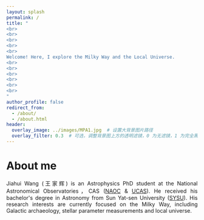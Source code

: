 ```yaml
---
layout: splash
permalink: /
title: "
<br>
<br>
<br>
<br>
<br>
Welcome! Here, I explore the Milky Way and the Local Universe.
<br>
<br>
<br>
<br>
<br>
<br>
"
author_profile: false
redirect_from: 
  - /about/
  - /about.html
header:
  overlay_image: ../images/MPA1.jpg  # 设置大背景图片路径
  overlay_filter: 0.3  # 可选，调整背景图上方的透明滤镜，0 为无滤镜，1 为完全黑色
---
```

About me
======

<p style="text-align: justify;">
Jiahui Wang (王家辉) is an Astrophysics PhD student at the National Astronomical Observatories，CAS (<a href="https://nao.cas.cn/">NAOC</a> & <a href="https://www.ucas.ac.cn/">UCAS</a>). He received his bachelor's degree in Astronomy from Sun Yat-sen University (<a href="https://spa.sysu.edu.cn/">SYSU</a>). His research interests are currently focused on the Milky Way, including Galactic archaeology, stellar parameter measurements and local universe. 
</p>
